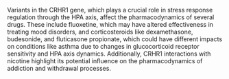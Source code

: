 Variants in the CRHR1 gene, which plays a crucial role in stress response regulation through the HPA axis, affect the pharmacodynamics of several drugs. These include fluoxetine, which may have altered effectiveness in treating mood disorders, and corticosteroids like dexamethasone, budesonide, and fluticasone propionate, which could have different impacts on conditions like asthma due to changes in glucocorticoid receptor sensitivity and HPA axis dynamics. Additionally, CRHR1 interactions with nicotine highlight its potential influence on the pharmacodynamics of addiction and withdrawal processes.